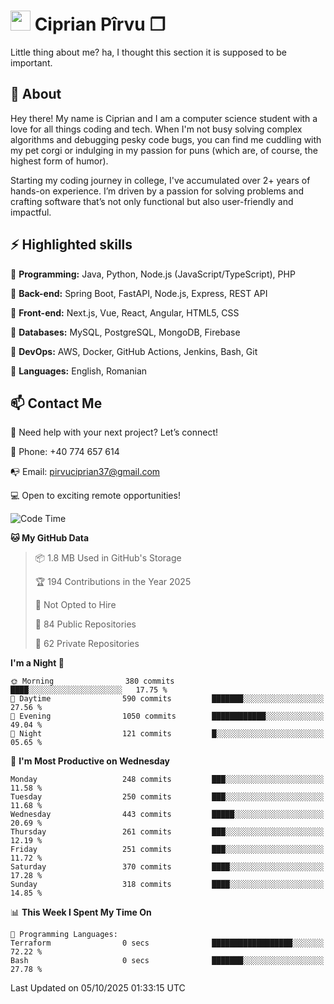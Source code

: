 # <img height="32px" src="https://user-images.githubusercontent.com/74038190/216122041-518ac897-8d92-4c6b-9b3f-ca01dcaf38ee.png"> Ciprian Pîrvu ❐ </h1>

Little thing about me? ha, I thought this section it is supposed to be important.

## 🧐 About

Hey there! My name is Ciprian and I am a computer science student with a love for all things coding and tech. When I'm not busy solving complex algorithms and debugging pesky code bugs, you can find me cuddling with my pet corgi or indulging in my passion for puns (which are, of course, the highest form of humor).

Starting my coding journey in college, I've accumulated over 2+ years of hands-on experience. I’m driven by a passion for solving problems and crafting software that’s not only functional but also user-friendly and impactful.


## ⚡ Highlighted skills

🎯 **Programming:** Java, Python, Node.js (JavaScript/TypeScript), PHP

🎯 **Back-end:** Spring Boot, FastAPI, Node.js, Express, REST API

🎯 **Front-end:** Next.js, Vue, React, Angular, HTML5, CSS

🎯 **Databases:** MySQL, PostgreSQL, MongoDB, Firebase

🎯 **DevOps:** AWS, Docker, GitHub Actions, Jenkins, Bash, Git

🎯 **Languages:** English, Romanian



## 📫 Contact Me

🤝 Need help with your next project? Let’s connect!

📱 Phone: +40 774 657 614

📭 Email: pirvuciprian37@gmail.com


💻 Open to exciting remote opportunities!

<!--START_SECTION:waka-->
![Code Time](http://img.shields.io/badge/Code%20Time-2%2C353%20hrs%2032%20mins-blue)

**🐱 My GitHub Data** 

> 📦 1.8 MB Used in GitHub's Storage 
 > 
> 🏆 194 Contributions in the Year 2025
 > 
> 🚫 Not Opted to Hire
 > 
> 📜 84 Public Repositories 
 > 
> 🔑 62 Private Repositories 
 > 
**I'm a Night 🦉** 

```text
🌞 Morning                380 commits         ████░░░░░░░░░░░░░░░░░░░░░   17.75 % 
🌆 Daytime                590 commits         ███████░░░░░░░░░░░░░░░░░░   27.56 % 
🌃 Evening                1050 commits        ████████████░░░░░░░░░░░░░   49.04 % 
🌙 Night                  121 commits         █░░░░░░░░░░░░░░░░░░░░░░░░   05.65 % 
```
📅 **I'm Most Productive on Wednesday** 

```text
Monday                   248 commits         ███░░░░░░░░░░░░░░░░░░░░░░   11.58 % 
Tuesday                  250 commits         ███░░░░░░░░░░░░░░░░░░░░░░   11.68 % 
Wednesday                443 commits         █████░░░░░░░░░░░░░░░░░░░░   20.69 % 
Thursday                 261 commits         ███░░░░░░░░░░░░░░░░░░░░░░   12.19 % 
Friday                   251 commits         ███░░░░░░░░░░░░░░░░░░░░░░   11.72 % 
Saturday                 370 commits         ████░░░░░░░░░░░░░░░░░░░░░   17.28 % 
Sunday                   318 commits         ████░░░░░░░░░░░░░░░░░░░░░   14.85 % 
```


📊 **This Week I Spent My Time On** 

```text
💬 Programming Languages: 
Terraform                0 secs              ██████████████████░░░░░░░   72.22 % 
Bash                     0 secs              ███████░░░░░░░░░░░░░░░░░░   27.78 % 
```


 Last Updated on 05/10/2025 01:33:15 UTC
<!--END_SECTION:waka-->
